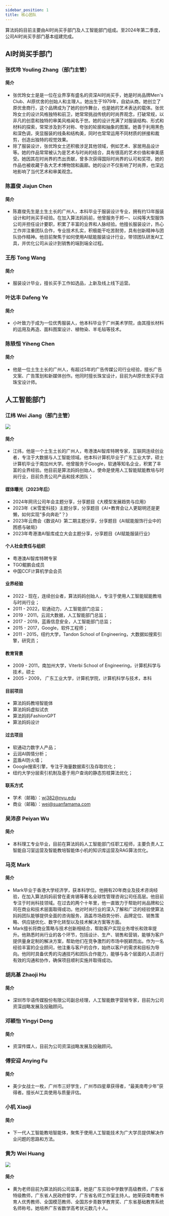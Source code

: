 ```yaml
---
sidebar_position: 1
title: 核心团队
---
```


算法妈妈目前主要由AI时尚买手部门及人工智能部门组成。至2024年第二季度，公司AI时尚买手部门基本组建完成。

## AI时尚买手部门
### 张优玲 Youling Zhang（部门主管）
#### 简介
* 张优玲女士是是一位在业界享有盛名的资深AI时尚买手，她是时尚品牌Men's Club、AI原优舍的创始人和主理人。她出生于1979年，自幼从商。她创立了原优舍商行，这个品牌成为了她的创作舞台，也是她的艺术表达的载体。张优玲女士的设计风格独特和前卫，她常常挑战传统的时尚界观念，打破常规，以非凡的创意和独特的审美风格闻名于世。她的设计充满了对服装结构、形式和材料的探索，常常涉及到不对称、夸张的轮廓和抽象的图案。她善于利用黑色和深色调，突显服装的线条和结构美，同时也常常运用不同材质的拼接和裁剪，创造出独特的视觉效果。
* 除了服装设计，张优玲女士还积极涉足其他领域，例如艺术、家居用品设计等。她的作品常常被认为是艺术与时尚的结合，具有很高的艺术价值和审美感受。她因其在时尚界的杰出贡献，曾多次获得国际时尚界的认可和奖项，她的作品也被收藏于各大艺术博物馆和画廊。她的设计不仅影响了时尚界，也深远地影响了当代艺术和审美观念。

### 陈嘉俊 Jiajun Chen
#### 简介
* 陈嘉俊先生是土生土长的广州人，本科毕业于服装设计专业，拥有约13年服装设计和时尚买手经验。在加入算法妈妈前，他曾服务于邦一、以纯等大型服饰公司并担任设计要职，积累了丰富的业界和人脉经验。他擅长服装设计，热心工作并注重团队合作，专业技术扎实，积极能干吃苦耐劳，具有创新精神与团队协作精神。他目前聚焦于如何使用AI赋能服装设计行业，带领团队研发AI工具，并优化公司从设计到销售的端到端全过程。

### 王彤 Tong Wang
#### 简介
* 服装设计毕业，擅长买手工作如选品，上新及线上线下运营。

### 叶达丰 Dafeng Ye
#### 简介
* 小叶致力于成为一位优秀服装人，他本科毕业于广州美术学院，由其擅长材料的运用及再造、面料图案设计、植物染、羊毛毡等技术。

### 陈轶恒 Yiheng Chen
#### 简介
* 他是一位土生土长的广州人，有超过5年的广告传媒公司行业经验，擅长广告文案、广告策划和新媒体创作。他同时擅长珠宝设计，目前为AI原优舍买手店珠宝设计师。

## 人工智能部门
### 江纬 Wei Jiang（部门主管）
![](./img/wei.profile.png)

#### 简介
* 江纬，他是一个土生土长的广州人，粤港澳AI智库特聘专家，互联网连续创业者，专注于大数据与人工智能领域。他本科计算机毕业于广东工业大学，硕士计算机毕业于南加州大学。他曾服务于Google，软通等知名企业，积累了丰富的业界经验。他目前是算法妈妈创始人，使命是使用人工智能赋能教培与时尚行业，目前负责公司产品和技术团队；

#### 媒体曝光（2023年后）
* 2024年网讯公司年会主题分享，分享题目《大模型发展趋势与应用》
* 2023年《米雪爱科技》主题分享，分享题目《AI+教育会让人更聪明还是更懒，如何实现“多向奔赴”？》
* 2023年云商会《数说AI》第二期主题分享，分享题目《AI赋能服饰行业中的困惑与破局》
* 2023年粤港澳AI智库成立大会主题分享，分享题目《AI赋能服装行业》

#### 个人社会责任与组织
* 粤港澳AI智库特聘专家
* TGO鲲鹏会成员
* 中国CCF计算机学会会员

#### 业界经验
* 2022 - 现在，连续创业者，算法妈妈创始人，专注于使用人工智能赋能教培与时尚行业；
* 2011 - 2022，软通动力，人工智能部门总监；
* 2019 - 2011，云润大数据，人工智能部门总监；
* 2017 - 2019，蓝盾信息安全，人工智能部门总监；
* 2015 - 2017，Google，软件工程师；
* 2011 - 2015，纽约大学，Tandon School of Engineering，大数据如搜索引擎，研究员；

#### 教育背景
* 2009 - 2011，南加州大学，Viterbi School of Engineering，计算机科学与技术，硕士
* 2005 - 2009， 广东工业大学，计算机学院，计算机科学与技术，本科

#### 目前项目
* 算法妈妈教培智能体
* 算法妈妈虚拟试衣
* 算法妈妈FashionGPT
* 算法妈妈设计

#### 过去项目
* 软通动力数字人产品；
* 云润AI舆情分析；
* 蓝盾AI防火墙；
* Google搜索引擎，专注于海量数据索引及存取优化；
* 纽约大学分层索引机制及基于用户查询的静态剪枝算法优化；

#### 联系方式
* 学术（邮箱）：wj382@nyu.edu
* 商业（邮箱）：wei@suanfamama.com

### 吴沛彦 Peiyan Wu
#### 简介
* 本科理工专业毕业，目前在算法妈妈人工智能部门任职工程师，主要负责人工智能自习室运营及智能教培智能体小机的知识库运营及RAG算法优化。

### 马克 Mark
#### 简介
* Mark毕业于香港大学经济学，获本科学位。他拥有20年商业及技术咨询经验，在加入算法妈妈前曾在麦肯锡等著名全球性管理咨询公司任高层。他目前专注于时尚科技领域。在过去的两个十年里，他一直致力于帮助时尚品牌和公司在商业和技术层面取得成功。他对时尚行业的深入了解和广泛的经验使算法妈妈团队能够提供全面的咨询服务，涵盖市场趋势分析、品牌定位、销售策略、供应链优化、数字化转型以及技术解决方案等方面。
* Mark擅长将商业策略与技术创新相结合，帮助客户实现业务增长和效率提升。他熟悉时尚行业的各个环节，包括设计、生产、销售和营销，能够为客户提供量身定制的解决方案，帮助他们在竞争激烈的市场中脱颖而出。作为一名经验丰富的企业顾问，他注重与客户的合作，始终以客户的需求和目标为导向。他同时具备优秀的沟通技巧和团队合作能力，能够与各个层面的人员进行有效的沟通和协作，确保项目顺利实施并取得成功。

### 胡兆基 Zhaoji Hu
#### 简介
* 深圳市华语传媒股份有限公司副总经理，人工智能数字营销专家，目前为公司资深战略发展及投融顾问。

### 邓颖怡 Yingyi Deng
#### 简介
* 资深传媒人，目前为公司资深战略发展及投融顾问。

### 傅安迎 Anying Fu
#### 简介
* 美少女战士一枚，广州市三好学生，广州市四星章获得者，“最美南粤少年”获得者。擅长AI工具使用与质量评估。

### 小机 Xiaoji
#### 简介
* 下一代人工智能教培智能体，聚焦于使用人工智能技术为广大学员提供解决作业问题的思路和方法。

### 黄为 Wei Huang
![](./img/wei.huang.profile.png)

#### 简介
* 黄为老师目前为算法妈妈公司监事，她是广东实验中学数学高级教师，广东省特级教师，广东省人民政府督学，广东省名师工作室主持人。她荣获南粤教书育人优秀教师、全国模范教师、全国苏步青数学教育奖、广东省基础教育系统名师称号。她培养广东省数学高考状元数几十人。